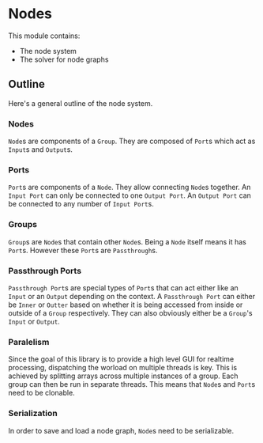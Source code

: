 # Nodes
This module contains:
- The node system
- The solver for node graphs

## Outline
Here's a general outline of the node system.

### Nodes
`Node`s are components of a `Group`. They are composed of `Port`s which act as `Input`s and `Output`s.

### Ports
`Port`s are components of a `Node`. They allow connecting `Node`s together. An `Input Port` can only be connected to one `Output Port`.
An `Output Port` can be connected to any number of `Input Port`s.

### Groups
`Group`s are `Node`s that contain other `Node`s. Being a `Node` itself means it has `Port`s. However these `Port`s are `Passthrough`s.

### Passthrough Ports
`Passthrough Port`s are special types of `Port`s that can act either like an `Input` or an `Output` depending on the context.
A `Passthrough Port` can either be `Inner` or `Outter` based on whether it is being accessed from inside or outside of a `Group` respectively.
They can also obviously either be a `Group`'s `Input` or `Output`.

### Paralelism
Since the goal of this library is to provide a high level GUI for realtime processing, dispatching the worload on multiple threads is key.
This is achieved by splitting arrays across multiple instances of a group.
Each group can then be run in separate threads.
This means that `Node`s and `Port`s need to be clonable.

### Serialization
In order to save and load a node graph, `Node`s need to be serializable.